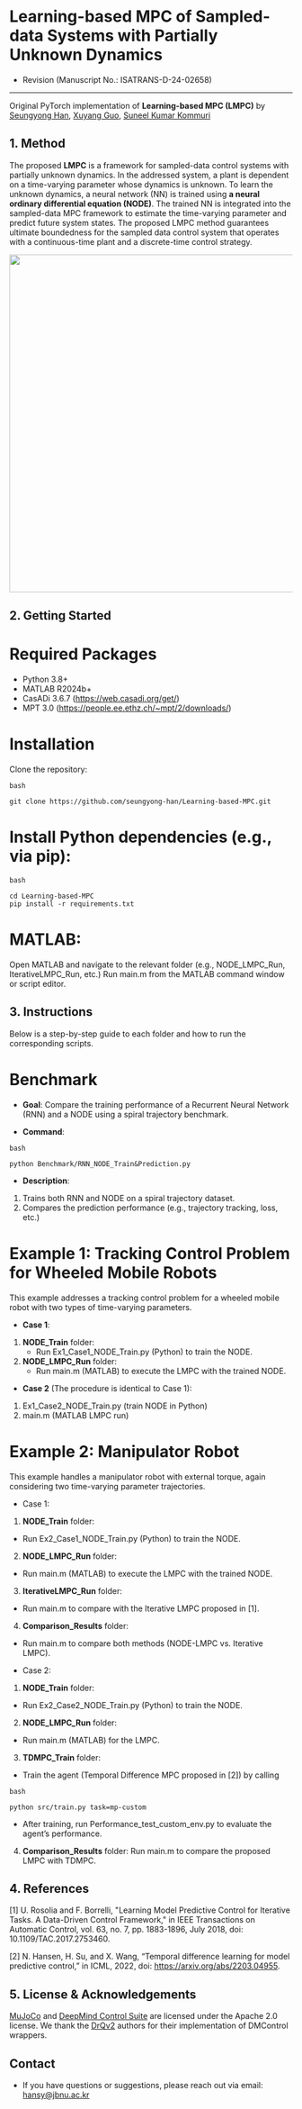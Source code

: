 # Learning-based MPC of Sampled-data Systems with Partially Unknown Dynamics 
- Revision (Manuscript No.: ISATRANS-D-24-02658)


----

Original PyTorch implementation of **Learning-based MPC (LMPC)** by [Seungyong Han](https://sites.google.com/view/jbnu-dscl), [Xuyang Guo](https://ieeexplore.ieee.org/author/37089890974), [Suneel Kumar Kommuri](https://scholar.google.com/citations?user=JZT4bIYAAAAJ&hl=ko)


<!--<p align="center">
  <br><img src='media/03. Ex1_Case1_Leader_Follower_Trajectory.jpg' width="600"/><br>
</p> -->


## 1. Method

The proposed **LMPC** is a framework for sampled-data control systems with partially unknown dynamics. In the addressed system, a plant is dependent on a time-varying parameter
whose dynamics is unknown. To learn the unknown dynamics, a neural network (NN) is trained using **a neural ordinary differential equation (NODE)**. The trained NN is integrated into the sampled-data MPC framework to estimate the time-varying parameter and predict future system states. The proposed LMPC method guarantees ultimate boundedness for the sampled data control system that operates with a continuous-time plant and a discrete-time control strategy.

<p align="center">
  <img src='media/d818bbc7.png' width="600"/>
</p>

## 2. Getting Started
# Required Packages
- Python 3.8+
- MATLAB R2024b+
 - CasADi 3.6.7 (https://web.casadi.org/get/)
 - MPT 3.0 (https://people.ee.ethz.ch/~mpt/2/downloads/)

# Installation
Clone the repository:
```
bash

git clone https://github.com/seungyong-han/Learning-based-MPC.git
```

# Install Python dependencies (e.g., via pip):
```
bash

cd Learning-based-MPC
pip install -r requirements.txt
```

# MATLAB:
Open MATLAB and navigate to the relevant folder (e.g., NODE_LMPC_Run, IterativeLMPC_Run, etc.)
Run main.m from the MATLAB command window or script editor.

## 3. Instructions
Below is a step-by-step guide to each folder and how to run the corresponding scripts.

# Benchmark
- **Goal**: Compare the training performance of a Recurrent Neural Network (RNN) and a NODE using a spiral trajectory benchmark.

- **Command**:
```
bash

python Benchmark/RNN_NODE_Train&Prediction.py
```
- **Description**:
 1) Trains both RNN and NODE on a spiral trajectory dataset.
 2) Compares the prediction performance (e.g., trajectory tracking, loss, etc.)

# Example 1: Tracking Control Problem for Wheeled Mobile Robots
This example addresses a tracking control problem for a wheeled mobile robot with two types of time-varying parameters.

- **Case 1**:
1) **NODE_Train** folder:
   - Run Ex1_Case1_NODE_Train.py (Python) to train the NODE.
2) **NODE_LMPC_Run** folder:
   - Run main.m (MATLAB) to execute the LMPC with the trained NODE.

- **Case 2** (The procedure is identical to Case 1):
1) Ex1_Case2_NODE_Train.py (train NODE in Python)
2) main.m (MATLAB LMPC run)

# Example 2: Manipulator Robot
This example handles a manipulator robot with external torque, again considering two time-varying parameter trajectories.

- Case 1:

1) **NODE_Train** folder:
 - Run Ex2_Case1_NODE_Train.py (Python) to train the NODE.
2) **NODE_LMPC_Run** folder:
 - Run main.m (MATLAB) to execute the LMPC with the trained NODE.
3) **IterativeLMPC_Run** folder:
 - Run main.m to compare with the Iterative LMPC proposed in [1].
4) **Comparison_Results** folder:
 - Run main.m to compare both methods (NODE-LMPC vs. Iterative LMPC).

- Case 2:

1) **NODE_Train** folder:
 - Run Ex2_Case2_NODE_Train.py (Python) to train the NODE.
2) **NODE_LMPC_Run** folder:
 - Run main.m (MATLAB) for the LMPC.
3) **TDMPC_Train** folder:
 - Train the agent (Temporal Difference MPC proposed in [2]) by calling
```
bash

python src/train.py task=mp-custom
```
 - After training, run Performance_test_custom_env.py to evaluate the agent’s performance.

4) **Comparison_Results** folder:
Run main.m to compare the proposed LMPC with TDMPC.

## 4. References
[1] U. Rosolia and F. Borrelli, "Learning Model Predictive Control for Iterative Tasks. A Data-Driven Control Framework," in IEEE Transactions on Automatic Control, vol. 63, no. 7, pp. 1883-1896, July 2018, doi: 10.1109/TAC.2017.2753460.

[2] N. Hansen, H. Su, and X. Wang, “Temporal difference learning for model predictive control,” in ICML, 2022, doi: https://arxiv.org/abs/2203.04955.

## 5. License & Acknowledgements

[MuJoCo](https://github.com/deepmind/mujoco) and [DeepMind Control Suite](https://github.com/deepmind/dm_control) are licensed under the Apache 2.0 license. We thank the [DrQv2](https://github.com/facebookresearch/drqv2) authors for their implementation of DMControl wrappers.

## Contact
 - If you have questions or suggestions, please reach out via email: hansy@jbnu.ac.kr


